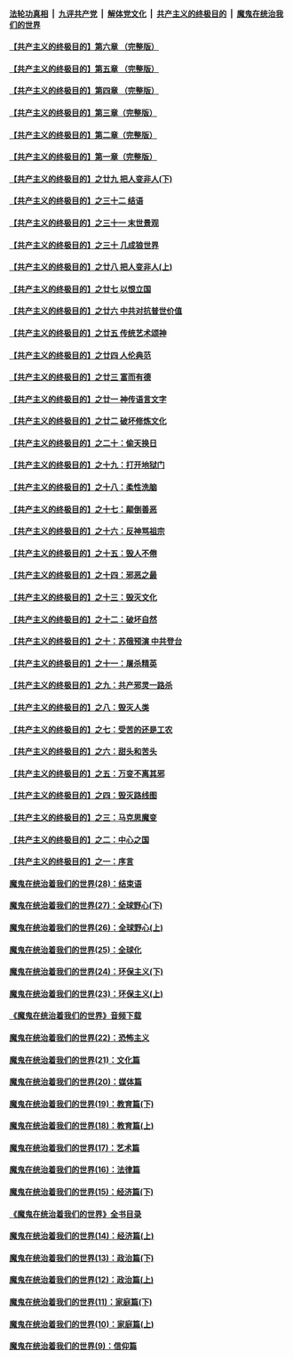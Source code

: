 ####  [法轮功真相](../../../../basic/blob/master/README.md?t=09070752) &nbsp;|&nbsp; [九评共产党](../../../../9ping.md/blob/master/README.md?t=09070752) &nbsp;|&nbsp; [解体党文化](../../../../jtdwh.md/blob/master/README.md?t=09070752)  &nbsp;|&nbsp; [共产主义的终极目的](../../../../gczydzjmd.md/blob/master/README.md?t=09070752) &nbsp;|&nbsp; [魔鬼在统治我们的世界](../../../../mgztzwmdsj.md/blob/master/README.md?t=09070752) 

#### [【共产主义的终极目的】第六章 （完整版）](../pages/nsc422/n11428913.md?t=09070752) 

#### [【共产主义的终极目的】第五章 （完整版）](../pages/nsc422/n11428912.md?t=09070752) 

#### [【共产主义的终极目的】第四章 （完整版）](../pages/nsc422/n11428907.md?t=09070752) 

#### [【共产主义的终极目的】第三章（完整版）](../pages/nsc422/n11428848.md?t=09070752) 

#### [【共产主义的终极目的】第二章（完整版）](../pages/nsc422/n11428831.md?t=09070752) 

#### [【共产主义的终极目的】第一章（完整版）](../pages/nsc422/n11417651.md?t=09070752) 

#### [【共产主义的终极目的】之廿九 把人变非人(下)](../pages/nsc422/n11344140.md?t=09070752) 

#### [【共产主义的终极目的】之三十二 结语](../pages/nsc422/n11360535.md?t=09070752) 

#### [【共产主义的终极目的】之三十一 末世景观](../pages/nsc422/n11351129.md?t=09070752) 

#### [【共产主义的终极目的】之三十 几成狼世界](../pages/nsc422/n11348280.md?t=09070752) 

#### [【共产主义的终极目的】之廿八 把人变非人(上)](../pages/nsc422/n11340492.md?t=09070752) 

#### [【共产主义的终极目的】之廿七 以恨立国](../pages/nsc422/n11336944.md?t=09070752) 

#### [【共产主义的终极目的】之廿六 中共对抗普世价值](../pages/nsc422/n11324785.md?t=09070752) 

#### [【共产主义的终极目的】之廿五 传统艺术颂神](../pages/nsc422/n11296396.md?t=09070752) 

#### [【共产主义的终极目的】之廿四 人伦典范](../pages/nsc422/n11296397.md?t=09070752) 

#### [【共产主义的终极目的】之廿三 富而有德](../pages/nsc422/n11283598.md?t=09070752) 

#### [【共产主义的终极目的】之廿一 神传语言文字](../pages/nsc422/n11263265.md?t=09070752) 

#### [【共产主义的终极目的】之廿二 破坏修炼文化](../pages/nsc422/n11245728.md?t=09070752) 

#### [【共产主义的终极目的】之二十：偷天换日](../pages/nsc422/n11238846.md?t=09070752) 

#### [【共产主义的终极目的】之十九：打开地狱门](../pages/nsc422/n11206376.md?t=09070752) 

#### [【共产主义的终极目的】之十八：柔性洗脑](../pages/nsc422/n11199994.md?t=09070752) 

#### [【共产主义的终极目的】之十七：颠倒善恶](../pages/nsc422/n11179782.md?t=09070752) 

#### [【共产主义的终极目的】之十六：反神骂祖宗](../pages/nsc422/n11166798.md?t=09070752) 

#### [【共产主义的终极目的】之十五：毁人不倦](../pages/nsc422/n11166792.md?t=09070752) 

#### [【共产主义的终极目的】之十四：邪恶之最](../pages/nsc422/n11150249.md?t=09070752) 

#### [【共产主义的终极目的】之十三：毁灭文化](../pages/nsc422/n11135227.md?t=09070752) 

#### [【共产主义的终极目的】之十二：破坏自然](../pages/nsc422/n11135214.md?t=09070752) 

#### [【共产主义的终极目的】之十：苏俄预演 中共登台](../pages/nsc422/n11118424.md?t=09070752) 

#### [【共产主义的终极目的】之十一：屠杀精英](../pages/nsc422/n11118442.md?t=09070752) 

#### [【共产主义的终极目的】之九：共产邪灵一路杀](../pages/nsc422/n11114139.md?t=09070752) 

#### [【共产主义的终极目的】之八：毁灭人类](../pages/nsc422/n11108503.md?t=09070752) 

#### [【共产主义的终极目的】之七：受苦的还是工农](../pages/nsc422/n11101809.md?t=09070752) 

#### [【共产主义的终极目的】之六：甜头和苦头](../pages/nsc422/n11096971.md?t=09070752) 

#### [【共产主义的终极目的】之五：万变不离其邪](../pages/nsc422/n11091285.md?t=09070752) 

#### [【共产主义的终极目的】之四：毁灭路线图](../pages/nsc422/n11086284.md?t=09070752) 

#### [【共产主义的终极目的】之三：马克思魔变](../pages/nsc422/n11061941.md?t=09070752) 

#### [【共产主义的终极目的】之二：中心之国](../pages/nsc422/n11047728.md?t=09070752) 

#### [【共产主义的终极目的】之一：序言](../pages/nsc422/n11086077.md?t=09070752) 

#### [魔鬼在统治着我们的世界(28)：结束语](../pages/nsc422/n10936246.md?t=09070752) 

#### [魔鬼在统治着我们的世界(27)：全球野心(下)](../pages/nsc422/n10928319.md?t=09070752) 

#### [魔鬼在统治着我们的世界(26)：全球野心(上)](../pages/nsc422/n10900318.md?t=09070752) 

#### [魔鬼在统治着我们的世界(25)：全球化](../pages/nsc422/n10788205.md?t=09070752) 

#### [魔鬼在统治着我们的世界(24)：环保主义(下)](../pages/nsc422/n10695307.md?t=09070752) 

#### [魔鬼在统治着我们的世界(23)：环保主义(上)](../pages/nsc422/n10688613.md?t=09070752) 

#### [《魔鬼在统治着我们的世界》音频下载](../pages/nsc422/n10635553.md?t=09070752) 

#### [魔鬼在统治着我们的世界(22)：恐怖主义](../pages/nsc422/n10614727.md?t=09070752) 

#### [魔鬼在统治着我们的世界(21)：文化篇](../pages/nsc422/n10597706.md?t=09070752) 

#### [魔鬼在统治着我们的世界(20)：媒体篇](../pages/nsc422/n10586579.md?t=09070752) 

#### [魔鬼在统治着我们的世界(19)：教育篇(下)](../pages/nsc422/n10564808.md?t=09070752) 

#### [魔鬼在统治着我们的世界(18)：教育篇(上)](../pages/nsc422/n10526970.md?t=09070752) 

#### [魔鬼在统治着我们的世界(17)：艺术篇](../pages/nsc422/n10499093.md?t=09070752) 

#### [魔鬼在统治着我们的世界(16)：法律篇](../pages/nsc422/n10485969.md?t=09070752) 

#### [魔鬼在统治着我们的世界(15)：经济篇(下)](../pages/nsc422/n10469975.md?t=09070752) 

#### [《魔鬼在统治着我们的世界》全书目录](../pages/nsc422/n10464261.md?t=09070752) 

#### [魔鬼在统治着我们的世界(14)：经济篇(上)](../pages/nsc422/n10457370.md?t=09070752) 

#### [魔鬼在统治着我们的世界(13)：政治篇(下)](../pages/nsc422/n10448270.md?t=09070752) 

#### [魔鬼在统治着我们的世界(12)：政治篇(上)](../pages/nsc422/n10444576.md?t=09070752) 

#### [魔鬼在统治着我们的世界(11)：家庭篇(下)](../pages/nsc422/n10440961.md?t=09070752) 

#### [魔鬼在统治着我们的世界(10)：家庭篇(上)](../pages/nsc422/n10435448.md?t=09070752) 

#### [魔鬼在统治着我们的世界(9)：信仰篇](../pages/nsc422/n10432159.md?t=09070752) 

